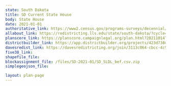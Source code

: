 ```yaml
---
state: South Dakota
title: SD Current State House
body: State House
date: 2021-01-01
authoritative_link: https://www2.census.gov/programs-surveys/decennial/2020/data/01-Redistricting_File--PL_94-171/South_Dakota/
allabout_link: https://redistricting.lls.edu/state/south-dakota/?cycle=2020&level=State%20Lower&startdate=
planscore_link: https://planscore.campaignlegal.org/plan.html?20211014T150002.985216074Z
districtbuilder_link: https://app.districtbuilder.org/projects/423d738d-b61e-4077-8e33-b3f73317fab4
davesredist_link: https://davesredistricting.org/join/3113c064-cbcc-4c97-a9b2-23a1c2828c7a
five38_link:
shapefile_file:
blockassignment_file: /files/SD-2021-01/SD_SLDL_bef.csv.zip
simplegeojson_file:

layout: plan-page
---
```

